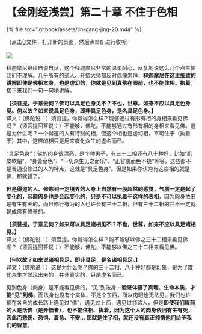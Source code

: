 # 【金刚经浅尝】第二十章 不住于色相

{% file src=".gitbook/assets/jin-gang-jing-20.m4a" %}

（点击👆文件，打开新的页面，然后点`观看` 进行收听\)

![](https://mmbiz.qpic.cn/mmbiz_png/xws7d9qricCYNZfax13BJoRy257BM4BxzH37cibWEXNFK75iarhgSTgxdtn6bKDT0TVSKcIc2meLdJC9YooIH5h1w/640?wx_fmt=png&tp=webp&wxfrom=5&wx_lazy=1&wx_co=1)

释迦摩尼继续自说自话，这个释迦摩尼非常的温柔耐心，反复地说这么几个点生怕我们不理解。几乎所有的圣人、开悟大师都反对偶像崇拜，**释迦摩尼在这里细致的讲解即使是佛相本身，也是虚幻的，你就是见到真佛在眼前，也不能住相、执着**。接下来我们一句一句地讲解。

**【须菩提，于意云何？佛可以具足色身见不？不也，世尊。如来不应以具足色身见。何以故？如来说具足色身，即非具足色身，是名具足色身。】**  
译文：（佛陀说：）须菩提，你觉得怎么样？能够通过有形有相的身相来看见佛吗？（须菩提回答说：）不能够，佛陀。不能够通过有形有相的身相来看见佛。这是为什么呢？一个得道的人有特别的相，但这个相也是虚幻相，不可住于（执着于）其中，这样的相只是用来度化众生的虚名而已。

“具足色身”：佛的肉身很漂亮，是个帅男子，有三十二相还有八十种好，比如“肌皮軟細”、“身黃金色”、“一切众生见之而乐”、“正容貌而色不挠”等等，这些都不是普通没修过的人的特点，这就是“具足色身”。但是如果你认为有这些相的就是佛，那就错了。

**但是得道的人、修炼到一定境界的人身上自然有一股超然的感觉，气质一定是起了变化的，容颜肉身也是会起变化的，只是不可以执着于这样的表相**，因为肉身依旧是有生有灭的，而且修行有为的人也许会有三十二相，但有三十二相的并不一定就是成佛有修养的。

**【须菩提，于意云何？如来可以具足诸相见不？不也，世尊，如来不应以具足诸相见。】**  
译文：（佛陀说：）须菩提，你觉得怎么样？能不能够以佛之三十二相来看见佛呢？（须菩提回答说：）不能够，佛陀，不能够以佛之三十二相来看见佛。

**【何以故？如来说诸相具足，即非具足，是名诸相具足。】**  
译文：（佛陀说：）这是为什么呢？佛的三十二相、八十种好都是幻象，是为了度化众生才显现出来的，并非真实的，只是虚名而已。

见到色身（肉身）是不能看见佛的，“见”到法身 - **验证体悟了真理、生命本质，才能“见”到佛**。而法身也没有个实体，不是个东西，所以肉眼也无法见。我们也许都在各自的成长路上遇见过“佛”，遇见过上师，遇见过领路人，但是**即使我们眼前的人是活佛（是开悟者），也不能住相、执着，因为这个人的肉身依旧有生有死，因此而悲伤、恐惧、着急、不安... 那就是住了相，就还没有真正领悟他们给予我们的智慧**。

